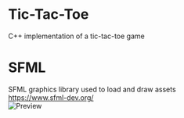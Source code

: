 # Tic-Tac-Toe
C++ implementation of a tic-tac-toe game

# SFML
SFML graphics library used to load and draw assets<br>
https://www.sfml-dev.org/<br>
![Preview](https://i.imgur.com/EZrlRZR.png)
